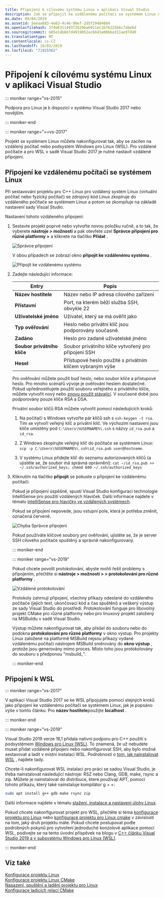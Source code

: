 ```yaml
---
title: Připojení k cílovému systému Linux v aplikaci Visual Studio
description: Jak se připojit ke vzdálenému počítači se systémem Linux nebo WSL zevnitř projektu sady Visual C++ Studio.
ms.date: 09/04/2019
ms.assetid: 5eeaa683-4e63-4c46-99ef-2d5f294040d4
ms.openlocfilehash: 2f4e6311493f2b29ba6911ec1b76225b6c7abe6d
ms.sourcegitcommit: b85e1db6b7d4919852ac6843a086ba311ae97d40
ms.translationtype: MT
ms.contentlocale: cs-CZ
ms.lasthandoff: 10/03/2019
ms.locfileid: "71925562"
---
```

# <a name="connect-to-your-target-linux-system-in-visual-studio"></a>Připojení k cílovému systému Linux v aplikaci Visual Studio

::: moniker range="vs-2015"

Podpora pro Linux je k dispozici v systému Visual Studio 2017 nebo novějším.

::: moniker-end

::: moniker range=">=vs-2017"

Projekt se systémem Linux můžete nakonfigurovat tak, aby se zacílen na vzdálený počítač nebo podsystém Windows pro Linux (WSL). Pro vzdálené počítače a pro WSL v sadě Visual Studio 2017 je nutné nastavit vzdálené připojení. 

## <a name="connect-to-a-remote-linux-computer"></a>Připojení ke vzdálenému počítači se systémem Linux

Při sestavování projektu pro C++ Linux pro vzdálený systém Linux (virtuální počítač nebo fyzický počítač) se zdrojový kód Linux zkopíruje do vzdáleného počítače se systémem Linux a potom se zkompiluje na základě nastavení sady Visual Studio.

Nastavení tohoto vzdáleného připojení:

1. Sestavte projekt poprvé nebo vytvořte novou položku ručně, a to tak, že vyberete **nástroje > možnosti** a pak otevřete uzel **Správce připojení pro různé platformy >** a kliknete na tlačítko **Přidat** .

   ![Správce připojení](media/settings_connectionmanager.png)

   V obou případech se zobrazí okno **připojit ke vzdálenému systému** .

   ![Připojit ke vzdálenému systému](media/connect.png)

1. Zadejte následující informace:

   | Entry | Popis
   | ----- | ---
   | **Název hostitele**           | Název nebo IP adresa cílového zařízení
   | **Přístavní**                | Port, na kterém běží služba SSH, obvykle 22
   | **Uživatelské jméno**           | Uživatel, který se má ověřit jako
   | **Typ ověřování** | Heslo nebo privátní klíč jsou podporovány současně.
   | **Zadáno**            | Heslo pro zadané uživatelské jméno
   | **Soubor privátního klíče**    | Soubor privátního klíče vytvořený pro připojení SSH
   | **Hesel**          | Přístupové heslo použité s privátním klíčem vybraným výše

   Pro ověřování můžete použít buď heslo, nebo soubor klíče a přístupové heslo. Pro mnoho scénářů vývoje je ověřování heslem dostatečné. Pokud upřednostňujete použití souboru veřejného a privátního klíče, můžete vytvořit nový nebo [znovu použít stávající](https://security.stackexchange.com/questions/10203/reusing-private-public-keys). V současné době jsou podporovány pouze klíče RSA a DSA. 
   
   Privátní soubor klíčů RSA můžete vytvořit pomocí následujících kroků:

    1. Na počítači s Windows vytvořte pár klíčů ssh s `ssh-keygen -t rsa`. Tím se vytvoří veřejný klíč a privátní klíč. Ve výchozím nastavení jsou klíče umístěny pod `C:\Users\%USERNAME%\.ssh` s názvy `id_rsa.pub` a `id_rsa`.

    1. Z Windows zkopírujte veřejný klíč do počítače se systémem Linux: `scp -p C:\Users\%USERNAME%\.ssh\id_rsa.pub user@hostname`.

    1. V systému Linux přidejte klíč do seznamu autorizovaných klíčů (a ujistěte se, že soubor má správná oprávnění): `cat ~/id_rsa.pub >> ~/.ssh/authorized_keys; chmod 600 ~/.ssh/authorized_keys`

1. Kliknutím na tlačítko **připojit** se pokuste o připojení ke vzdálenému počítači. 

   Pokud je připojení úspěšné, spustí Visual Studio konfiguraci technologie IntelliSense pro použití vzdálených hlaviček. Další informace najdete v tématu [IntelliSense pro hlavičky ve vzdálených systémech](configure-a-linux-project.md#remote_intellisense).

   Pokud se připojení nepovede, jsou vstupní pole, která je potřeba změnit, označená červeně.

   ![Chyba Správce připojení](media/settings_connectionmanagererror.png)

   Pokud používáte klíčové soubory pro ověřování, ujistěte se, že je server SSH cílového počítače spuštěný a správně nakonfigurovaný.

   ::: moniker-end

   ::: moniker range="vs-2019"

   Pokud chcete povolit protokolování, abyste mohli řešit problémy s připojením, přečtěte si **nástroje > možnosti > > protokolování pro různé platformy** .

   ![Vzdálené protokolování](media/remote-logging-vs2019.png)

   Protokoly zahrnují připojení, všechny příkazy odeslané do vzdáleného počítače (jejich text, ukončovací kód a čas spuštění) a veškerý výstup ze sady Visual Studio do prostředí. Protokolování funguje pro libovolný projekt CMake pro různé platformy nebo pro linuxový projekt založený na MSBuildu v sadě Visual Studio.

   Výstup můžete nakonfigurovat tak, aby přešel do souboru nebo do podokna **protokolování pro různé platformy** v okno výstup. Pro projekty Linux založené na platformě MSBuild nejsou příkazy vydané vzdálenému počítači nástrojem MSBuild směrovány do **okno výstup** , protože jsou generovány mimo proces. Místo toho jsou protokolovány do souboru s předponou "msbuild_".

   ::: moniker-end

## <a name="connect-to-wsl"></a>Připojení k WSL

::: moniker range="vs-2017"

V aplikaci Visual Studio 2017 se ke WSL připojujete pomocí stejných kroků jako připojení ke vzdálenému počítači se systémem Linux, jak je popsáno výše v tomto článku. Pro **název hostitele**použijte **localhost** .

::: moniker-end

::: moniker range="vs-2019"

Visual Studio 2019 verze 16,1 přidala nativní podporu pro C++ použití s podsystémem [Windows pro Linux (WSL)](https://docs.microsoft.com/windows/wsl/about).  To znamená, že už nebudete muset přidat vzdálené připojení nebo nakonfigurovat SSH, aby bylo možné sestavovat a ladit v místní instalaci WSL. Podrobnosti o [tom, jak nainstalovat WSL](https://docs.microsoft.com/windows/wsl/install-win10) , najdete tady.

Chcete-li nakonfigurovat WSL instalaci pro práci se sadou Visual Studio, je třeba nainstalovat následující nástroje: RSZ nebo Clang, GDB, make, rsync a zip. Můžete je nainstalovat do distribuce, které používají APT, pomocí tohoto příkazu, který také nainstaluje kompilátor g + +: 

```bash
sudo apt install g++ gdb make rsync zip
```
Další informace najdete v tématu [stažení, instalace a nastavení úlohy Linux](download-install-and-setup-the-linux-development-workload.md).

Pokud chcete nakonfigurovat projekt pro WSL, přečtěte si téma [konfigurace projektu pro Linux](configure-a-linux-project.md) nebo [konfigurace projektu pro Linux cmake](cmake-linux-project.md) v závislosti na tom, jaký druh projektu máte. Pokud chcete postupovat podle podrobných pokynů pro vytvoření jednoduché konzolové aplikace pomocí WSL, podívejte se na tento úvodní příspěvek na blogu v [ C++ článku Visual Studio 2019 a v subsystému Windows pro Linux (WSL)](https://devblogs.microsoft.com/cppblog/c-with-visual-studio-2019-and-windows-subsystem-for-linux-wsl/).

::: moniker-end

## <a name="see-also"></a>Viz také

[Konfigurace projektu Linux](configure-a-linux-project.md)<br />
[Konfigurace projektu Linux CMake](cmake-linux-project.md)<br />
[Nasazení, spuštění a ladění projektu pro Linux](deploy-run-and-debug-your-linux-project.md)<br />
[Konfigurace ladicích relací CMake](../build/configure-cmake-debugging-sessions.md)
